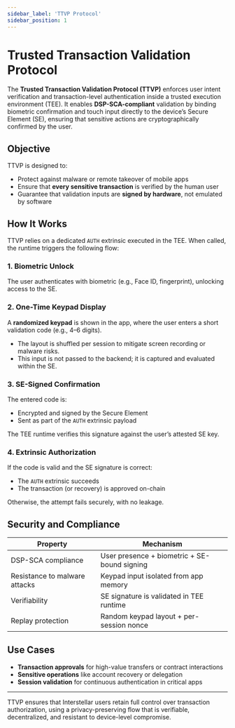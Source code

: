 ```yaml
---
sidebar_label: 'TTVP Protocol'
sidebar_position: 1
---
```


# Trusted Transaction Validation Protocol

The **Trusted Transaction Validation Protocol (TTVP)** enforces user intent verification and transaction-level authentication inside a trusted execution environment (TEE). It enables **DSP-SCA-compliant** validation by binding biometric confirmation and touch input directly to the device’s Secure Element (SE), ensuring that sensitive actions are cryptographically confirmed by the user.

## Objective

TTVP is designed to:

- Protect against malware or remote takeover of mobile apps
- Ensure that **every sensitive transaction** is verified by the human user
- Guarantee that validation inputs are **signed by hardware**, not emulated by software

## How It Works

TTVP relies on a dedicated `AUTH` extrinsic executed in the TEE. When called, the runtime triggers the following flow:

### 1. Biometric Unlock

The user authenticates with biometric (e.g., Face ID, fingerprint), unlocking access to the SE.

### 2. One-Time Keypad Display
A **randomized keypad** is shown in the app, where the user enters a short validation code (e.g., 4–6 digits).

- The layout is shuffled per session to mitigate screen recording or malware risks.
- This input is not passed to the backend; it is captured and evaluated within the SE.

### 3. SE-Signed Confirmation
The entered code is:
- Encrypted and signed by the Secure Element
- Sent as part of the `AUTH` extrinsic payload

The TEE runtime verifies this signature against the user’s attested SE key.

### 4. Extrinsic Authorization
If the code is valid and the SE signature is correct:
- The `AUTH` extrinsic succeeds
- The transaction (or recovery) is approved on-chain

Otherwise, the attempt fails securely, with no leakage.

## Security and Compliance

| Property                        | Mechanism                                      |
|--------------------------------|------------------------------------------------|
| DSP-SCA compliance             | User presence + biometric + SE-bound signing  |
| Resistance to malware attacks | Keypad input isolated from app memory         |
| Verifiability                  | SE signature is validated in TEE runtime      |
| Replay protection              | Random keypad layout + per-session nonce      |

## Use Cases

- **Transaction approvals** for high-value transfers or contract interactions
- **Sensitive operations** like account recovery or delegation
- **Session validation** for continuous authentication in critical apps

---

TTVP ensures that Interstellar users retain full control over transaction authorization, using a privacy-preserving flow that is verifiable, decentralized, and resistant to device-level compromise.
